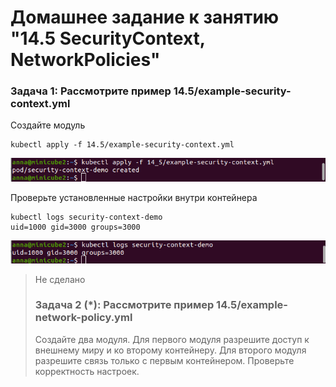# Домашнее задание к занятию "14.5 SecurityContext, NetworkPolicies"

### Задача 1: Рассмотрите пример 14.5/example-security-context.yml

Создайте модуль

```
kubectl apply -f 14.5/example-security-context.yml
```
![ ](kub14_05_01.png)

Проверьте установленные настройки внутри контейнера

```
kubectl logs security-context-demo
uid=1000 gid=3000 groups=3000
```
![ ](kub14_05_02.png)


> Не сделано
> ### Задача 2 (*): Рассмотрите пример 14.5/example-network-policy.yml
> Создайте два модуля. Для первого модуля разрешите доступ к внешнему миру и ко второму контейнеру. Для второго модуля разрешите связь только с первым контейнером. Проверьте корректность настроек.